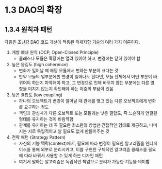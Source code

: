 # 1.3 DAO의 확장

## 1.3.4 원칙과 패턴

다음은 초난감 DAO 코드 개선에 적용된 객체지향 기술의 여러 가지 이론이다.

1. 개방 폐쇄 원칙 (OCP, Open-Closed Principle)
    - 클래스나 모듈은 확장에는 열려 있어야 하고, 변경에는 닫혀 있어야 함
2. 높은 응집도 (high coherence)
    - 변화가 일어날 때 해당 모듈에서 변하는 부분이 크다는 것
    - 만약 모듈의 일부분에만 변경이 일어나도 된다면, 모듈 전체에서 어떤 부분이 바뀌어야 하는지 파악해야 하고, 그 변경으로 인해 바뀌지 않는 부분에는 다른 영향을 미치지 않는지 확인해야 하는 이중의 부담이 있음
3. 낮은 결합도 (low coupling)
    - 하나의 오브젝트가 변경이 일어날 때 관계를 맺고 있는 다른 오브젝트에게 변화를 요구하는 정도
    - 책임과 관심사가 다른 오브젝트 또는 모듈과는 낮은 결합도, 즉 느슨하게 연결된 형태를 유지하는 것이 바람직함
    - 관계를 유지하는 데 꼭 필요한 최소한의 방법만 간접적인 형태로 제공하고, 나머지는 서로 독립적이고 알 필요도 없게 만들어주는 것
4. 전략 패턴 (Strategy Pattern)
    - 자신의 기능 맥락(context)에서, 필요에 따라 변경이 필요한 알고리즘을 인터페이스를 통해 외부로 분리시키고, 이를 구현한 구체적인 알고리즘 클래스를 필요에 따라 바꿔서 사용할 수 있게 하는 디자인 패턴
    - 여기서 말하는 알고리즘은 독립적인 책임으로 분리가 가능한 기능을 의미함
